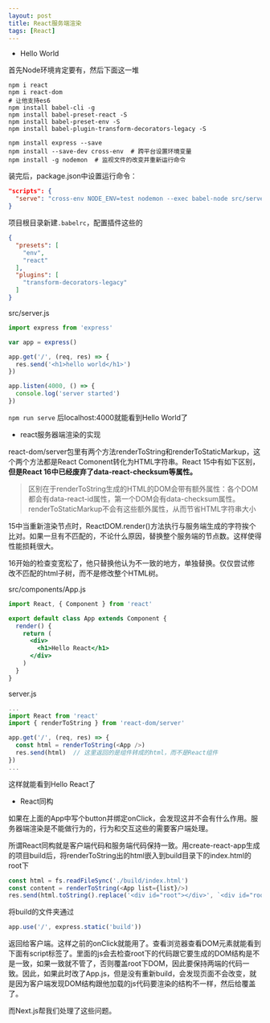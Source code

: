 ```yaml
---
layout: post
title: React服务端渲染
tags: [React]
---
```


- Hello World

首先Node环境肯定要有，然后下面这一堆

```shell
npm i react
npm i react-dom
# 让他支持es6
npm install babel-cli -g
npm install babel-preset-react -S
npm install babel-preset-env -S 
npm install babel-plugin-transform-decorators-legacy -S

npm install express --save
npm install --save-dev cross-env  # 跨平台设置环境变量
npm install -g nodemon  # 监视文件的改变并重新运行命令
```

装完后，package.json中设置运行命令：

```json
"scripts": {
  "serve": "cross-env NODE_ENV=test nodemon --exec babel-node src/server.js"
}
```

项目根目录新建`.babelrc`，配置插件这些的

```json
{
  "presets": [
    "env",
    "react"
  ],
  "plugins": [
    "transform-decorators-legacy"
  ]
}
```

src/server.js

```js
import express from 'express'

var app = express()

app.get('/', (req, res) => {
  res.send('<h1>hello world</h1>')
})

app.listen(4000, () => {
  console.log('server started')
})
```

`npm run serve` 后localhost:4000就能看到Hello World了

- react服务器端渲染的实现

react-dom/server包里有两个方法renderToString和renderToStaticMarkup，这个两个方法都是React Comonent转化为HTML字符串。React 15中有如下区别，**但是React 16中已经废弃了data-react-checksum等属性。**

> 区别在于renderToString生成的HTML的DOM会带有额外属性：各个DOM都会有data-react-id属性，第一个DOM会有data-checksum属性。renderToStaticMarkup不会有这些额外属性，从而节省HTML字符串大小

15中当重新渲染节点时，ReactDOM.render()方法执行与服务端生成的字符挨个比对。如果一旦有不匹配的，不论什么原因，替换整个服务端的节点数。这样使得性能损耗很大。

16开始的检查变宽松了，他只替换他认为不一致的地方，单独替换。仅仅尝试修改不匹配的html子树，而不是修改整个HTML树。

src/components/App.js

```jsx
import React, { Component } from 'react'

export default class App extends Component {
  render() {
    return (
      <div>
        <h1>Hello React</h1>
      </div>
    )
  }
}
```

server.js

```js
...
import React from 'react'
import { renderToString } from 'react-dom/server'

app.get('/', (req, res) => {
  const html = renderToString(<App />)
  res.send(html)  // 这里返回的是组件转成的html，而不是React组件
})
...
```

这样就能看到Hello React了

- React同构

如果在上面的App中写个button并绑定onClick，会发现这并不会有什么作用。服务器端渲染是不能做行为的，行为和交互这些的需要客户端处理。

所谓React同构就是客户端代码和服务端代码保持一致。用create-react-app生成的项目build后，将renderToString出的html嵌入到build目录下的index.html的root下

```js
const html = fs.readFileSync('./build/index.html')
const content = renderToString(<App list={list}/>)
res.send(html.toString().replace('<div id="root"></div>', `<div id="root">${content}</div>`))
```

将build的文件夹通过

```js
app.use('/', express.static('build'))
```

返回给客户端。这样之前的onClick就能用了。查看浏览器查看DOM元素就能看到下面有script标签了。里面的js会去检查root下的代码跟它要生成的DOM结构是不是一致，如果一致就不管了，否则覆盖root下DOM，因此要保持两端的代码一致。因此，如果此时改了App.js，但是没有重新build，会发现页面不会改变，就是因为客户端发现DOM结构跟他加载的js代码要渲染的结构不一样，然后给覆盖了。

而Next.js帮我们处理了这些问题。